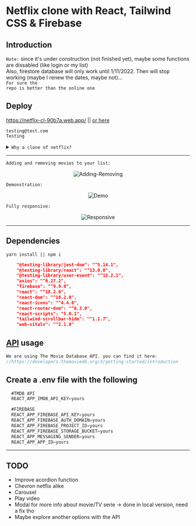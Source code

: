 # Netflix clone with React, Tailwind CSS & Firebase

## Introduction 
<code>Note:</code> since it's under construction (not finished yet), maybe some functions are dissabled (like login or my list)</br>
Also, firestore database will only work until 1/11/2022. Then will stop working (maybe I renew the dates, maybe not)...</br>
<code>For sure the repo is better than the online one</code></br>

## Deploy
https://netflix-cl-90b7a.web.app/ || [or here](https://netflix-cl-90b7a.web.app/)

~~~
testing@test.com
Testing
~~~

<details>
  <summary><code>Why a clone of netflix?</code></summary>

  ```javascript
   // I want to create Frontend copies (with ReactJS, Tailwind, NetxJS, GrapQL or other tecnologies)
   // of all famous websites, just to keep learning.
   // Some of them, will have backend too with NodeJS, ExpressJS, Mongoose, MongoDB, Firebase, etc.
  ```  
</details>

---
<code>Adding and removing movies to your list:</code>
<div align="center">

![Adding-Removing](https://user-images.githubusercontent.com/14861253/193696864-e22c41ce-2286-4a2e-9516-38b7b32d0e5a.gif)
</div>

<code>Demonstration:</code>
<div align="center">

![Demo](https://user-images.githubusercontent.com/14861253/193696115-a341f5bc-da9b-4574-8668-f51272a8c06a.gif)
</div>

<code>Fully responsive:</code>
<div align="center">

![Responsive](https://user-images.githubusercontent.com/14861253/193696191-4a2c5b73-4856-4928-a2ce-5dda72d26d3b.gif)

</div>

---

## Dependencies
  <code>yarn install || npm i</code>

~~~json
    "@testing-library/jest-dom": "^5.14.1",
    "@testing-library/react": "^13.0.0",
    "@testing-library/user-event": "^13.2.1",
    "axios": "^0.27.2",
    "firebase": "^9.9.0",
    "react": "^18.2.0",
    "react-dom": "^18.2.0",
    "react-icons": "^4.4.0",
    "react-router-dom": "^6.3.0",
    "react-scripts": "5.0.1",
    "tailwind-scrollbar-hide": "^1.1.7",
    "web-vitals": "^2.1.0"
~~~

## [API](https://developers.themoviedb.org/3/getting-started/introduction) usage
~~~js
We are using The Movie Database API, you can find it here:
//https://developers.themoviedb.org/3/getting-started/introduction
~~~

## Create a .env file with the following
~~~js
  #TMDB API
  REACT_APP_IMDB_API_KEY=yours

  #FIREBASE
  REACT_APP_FIREBASE_API_KEY=yours
  REACT_APP_FIREBASE_AUTH_DOMAIN=yours
  REACT_APP_FIREBASE_PROJECT_ID=yours
  REACT_APP_FIREBASE_STORAGE_BUCKET=yours
  REACT_APP_MESSAGING_SENDER=yours
  REACT_APP_APP_ID=yours
~~~

---

## TODO
- Improve acordion function
- Chevron netflix alike
- Carousel
- Play video
- Modal for more info about movie/TV serie -> done in local version, need a fix tho
- Maybe explore another options with the API

